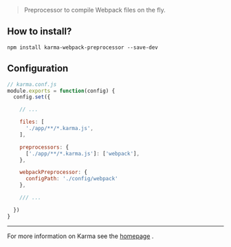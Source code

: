 > Preprocessor to compile Webpack files on the fly.

## How to install?

```
npm install karma-webpack-preprocessor --save-dev
```

## Configuration

```javascript
// karma.conf.js
module.exports = function(config) {
  config.set({

    // ...

    files: [
      './app/**/*.karma.js',
    ],

    preprocessors: {
      ['./app/**/*.karma.js']: ['webpack'],
    },

    webpackPreprocessor: {
      configPath: './config/webpack'
    },

    /// ...

  })
}

```

---

For more information on Karma see the [homepage](http://karma-runner.github.io/1.0/index.html)
.
